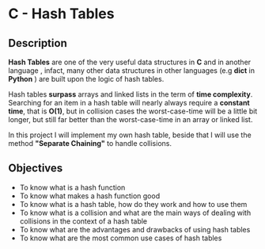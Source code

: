 # C - Hash Tables
## Description
**Hash Tables** are one of the very useful data structures in **C**
and in another language , infact, many other data structures
in other languages (e.g **dict** in **Python** ) are built upon the
logic of hash tables.

Hash tables **surpass** arrays and linked lists in the term of
**time complexity**. Searching for an item in a hash table will
nearly always require a **constant time**, that is **O(1)**, but in
collision cases the worst-case-time will be a little bit
longer, but still far better than the worst-case-time in an
array or linked list.

In this project I will implement my own hash table, beside
that I will use the method **"Separate Chaining"** to handle collisions.
## Objectives
* To know what is a hash function
* To know what makes a hash function good
* To know what is a hash table, how do they work and how to use them
* To know what is a collision and what are the main ways of dealing with collisions in the context of a hash table
* To know what are the advantages and drawbacks of using hash tables
* To know what are the most common use cases of hash tables

